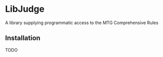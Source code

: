 # LibJudge

A library supplying programmatic access to the MTG Comprehensive Rules

## Installation

TODO
